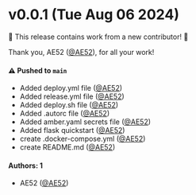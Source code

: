 # v0.0.1 (Tue Aug 06 2024)

:tada: This release contains work from a new contributor! :tada:

Thank you, AE52 ([@AE52](https://github.com/AE52)), for all your work!

#### ⚠️ Pushed to `main`

- Added deploy.yml file ([@AE52](https://github.com/AE52))
- Added release.yml file ([@AE52](https://github.com/AE52))
- Added deploy.sh file ([@AE52](https://github.com/AE52))
- Added .autorc file ([@AE52](https://github.com/AE52))
- Added amber.yaml secrets file ([@AE52](https://github.com/AE52))
- Added flask quickstart ([@AE52](https://github.com/AE52))
- create .docker-compose.yml ([@AE52](https://github.com/AE52))
- create README.md ([@AE52](https://github.com/AE52))

#### Authors: 1

- AE52 ([@AE52](https://github.com/AE52))
